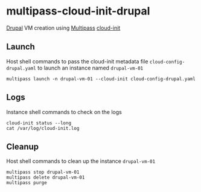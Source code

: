 # multipass-cloud-init-drupal

[Drupal](https://www.drupal.org/home) VM creation using [Multipass](https://multipass.run) [cloud-init](https://ubuntu.com/blog/using-cloud-init-with-multipass)

## Launch

Host shell commands to pass the cloud-init metadata file `cloud-config-drupal.yaml` to launch an instance named `drupal-vm-01`

`multipass launch -n drupal-vm-01 --cloud-init cloud-config-drupal.yaml`

## Logs

Instance shell commands to check on the logs

`cloud-init status --long`  
`cat /var/log/cloud-init.log`  

## Cleanup

Host shell commands to clean up the instance `drupal-vm-01`

`multipass stop drupal-vm-01`  
`multipass delete drupal-vm-01`  
`multipass purge`  
